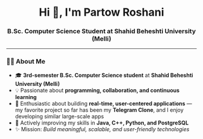 <h1 align="center">Hi 👋, I'm Partow Roshani</h1>
<h3 align="center">B.Sc. Computer Science Student at Shahid Beheshti University (Melli)</h3>

---

### 👨‍🎓 About Me
- 🎓 **3rd-semester B.Sc. Computer Science student** at **Shahid Beheshti University (Melli)**  
- 💡 Passionate about **programming, collaboration, and continuous learning**  
- 🚀 Enthusiastic about building **real-time, user-centered applications** —  
  my favorite project so far has been my **Telegram Clone**, and I enjoy developing similar large-scale apps  
- 🌱 Actively improving my skills in **Java, C++, Python, and PostgreSQL**  
- ✨ Mission: *Build meaningful, scalable, and user-friendly technologies*  
